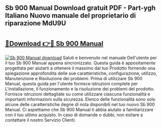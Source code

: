 ## Sb 900 Manual Download gratuit PDF - Part-ygh Italiano Nuovo manuale del proprietario di riparazione MdU9U

# <h2><a href="http://dfff7w.blite.top/?on=Sb+900+Manual">🔗Download 👉🔴 Sb 900 Manual</a></h2>

[![Sb 900 Manual download](https://i.imgur.com/lujVjoI.png)](http://dfff7w.blite.top/?on=Sb+900+Manual)
Saluti e benvenuto nel manuale Dell'utente per il tuo Sb 900 Manual appena sincronizzato. Questa guida è appositamente progettata per aiutarti a ottenere il massimo dal tuo Prodotto fornendo una spiegazione approfondita delle sue caratteristiche, configurazione, utilizzo, Manutenzione e Risoluzione dei problemi. Prima di utilizzare Sb 900 Manual, questa guida per l'utente fornisce istruzioni complete per L'installazione, il funzionamento e la risoluzione dei problemi del prodotto. Fornisce istruzioni dettagliate su come utilizzare ciascuna funzionalità e importanti informazioni sulla sicurezza. Elenco delle funzionalità sono solo alcune delle caratteristiche degne di nota disponibili nel tuo nuovo Sb 900 Manual. Ci aspettiamo che Sb 900 Manual ti abbia aiutato a familiarizzare con il tuo ultimo acquisto. In caso di domande o dubbi, non esitare a contattare il nostro Servizio Clienti.
